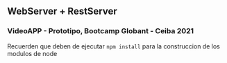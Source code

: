 ## WebServer + RestServer
### VideoAPP - Prototipo, Bootcamp Globant - Ceiba 2021

Recuerden que deben de ejecutar ```npm install``` para la construccion de los modulos de node
